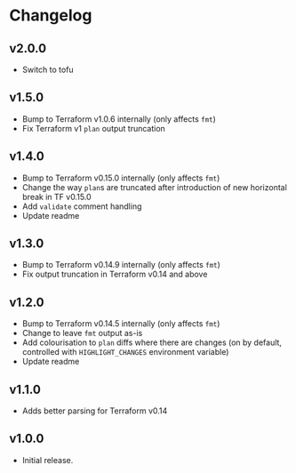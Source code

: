 # Changelog

## v2.0.0

- Switch to tofu

## v1.5.0

- Bump to Terraform v1.0.6 internally (only affects `fmt`)
- Fix Terraform v1 `plan` output truncation

## v1.4.0

- Bump to Terraform v0.15.0 internally (only affects `fmt`)
- Change the way `plan`s are truncated after introduction of new horizontal break in TF v0.15.0
- Add `validate` comment handling
- Update readme

## v1.3.0

- Bump to Terraform v0.14.9 internally (only affects `fmt`)
- Fix output truncation in Terraform v0.14 and above

## v1.2.0

- Bump to Terraform v0.14.5 internally (only affects `fmt`)
- Change to leave `fmt` output as-is
- Add colourisation to `plan` diffs where there are changes (on by default, controlled with `HIGHLIGHT_CHANGES` environment variable)
- Update readme

## v1.1.0

- Adds better parsing for Terraform v0.14

## v1.0.0

- Initial release.
